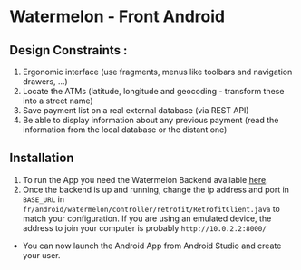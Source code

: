 # Watermelon - Front Android

## Design Constraints :

1. Ergonomic interface (use fragments, menus like toolbars and navigation drawers, ...)
2. Locate the ATMs (latitude, longitude and geocoding - transform these into a street name)
3. Save payment list on a real external database (via REST API)
4. Be able to display information about any previous payment (read the information from the local database or the distant one)

## Installation 

1. To run the App you need the Watermelon Backend available [here](https://github.com/Francoois/back_WaterMelon "Watermelon Backend git repository"). 
2. Once the backend is up and running, change the ip address and port in `BASE_URL` in `fr/android/watermelon/controller/retrofit/RetrofitClient.java` to match your configuration. 
If you are using an emulated device, the address to join your computer is probably `http://10.0.2.2:8000/`
- You can now launch the  Android App from Android Studio and create your user.
